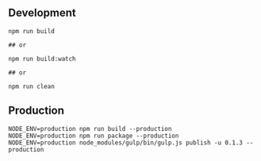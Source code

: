 
## Development
```shell
npm run build

## or

npm run build:watch

## or

npm run clean
```

## Production
```shell
NODE_ENV=production npm run build --production
NODE_ENV=production npm run package --production
NODE_ENV=production node_modules/gulp/bin/gulp.js publish -u 0.1.3 --production
```

